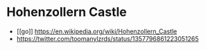 # Hohenzollern Castle

- [[go]] https://en.wikipedia.org/wiki/Hohenzollern_Castle
- https://twitter.com/toomanylzrds/status/1357796861223051265



